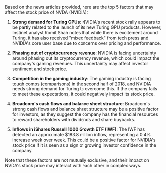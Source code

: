 Based on the news articles provided, here are the top 5 factors that may affect the stock price of NVDA (NVIDIA):

1. **Strong demand for Turing GPUs**: NVIDIA's recent stock rally appears to be partly related to the launch of its new Turing GPU products. However, Instinet analyst Romit Shah notes that while there is excitement around Turing, it has also received "mixed feedback" from tech press and NVIDIA's core user base due to concerns over pricing and performance.

2. **Phasing out of cryptocurrency revenue**: NVIDIA is facing uncertainty around phasing out its cryptocurrency revenue, which could impact the company's gaming revenues. This uncertainty may affect investor sentiment and stock price.

3. **Competition in the gaming industry**: The gaming industry is facing tough comps (comparisons) in the second half of 2018, and NVIDIA needs strong demand for Turing to overcome this. If the company fails to meet these expectations, it could negatively impact its stock price.

4. **Broadcom's cash flows and balance sheet structure**: Broadcom's strong cash flows and balance sheet structure may be a positive factor for investors, as they suggest the company has the financial resources to reward shareholders with dividends and share buybacks.

5. **Inflows in iShares Russell 1000 Growth ETF (IWF)**: The IWF has detected an approximate $183.8 million inflow, representing a 0.4% increase week over week. This could be a positive factor for NVIDIA's stock price if it is seen as a sign of growing investor confidence in the company.

Note that these factors are not mutually exclusive, and their impact on NVDA's stock price may interact with each other in complex ways.